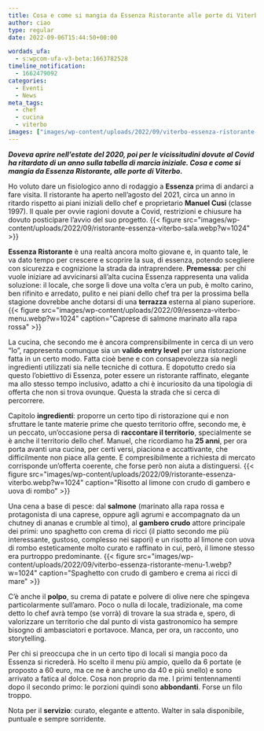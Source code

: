 ```yaml
---
title: Cosa e come si mangia da Essenza Ristorante alle porte di Viterbo 
author: ciao
type: regular
date: 2022-09-06T15:44:50+00:00

wordads_ufa:
  - s:wpcom-ufa-v3-beta:1663782528
timeline_notification:
  - 1662479092
categories:
  - Eventi
  - News
meta_tags:
  - chef
  - cucina
  - viterbo
images: ["images/wp-content/uploads/2022/09/viterbo-essenza-ristorante-menu-1.webp"]
---
```

**_Doveva aprire nell&#8217;estate del 2020, poi per le vicissitudini dovute al Covid ha ritardato di un anno sulla tabella di marcia iniziale. Cosa e come si mangia da Essenza Ristorante, alle porte di Viterbo._**

Ho voluto dare un fisiologico anno di rodaggio a **Essenza** prima di andarci a fare visita. Il ristorante ha aperto nell’agosto del 2021, circa un anno in ritardo rispetto ai piani iniziali dello chef e proprietario **Manuel Cusi** (classe 1997). Il quale per ovvie ragioni dovute a Covid, restrizioni e chiusure ha dovuto posticipare l&#8217;avvio del suo progetto. 
{{< figure src="images/wp-content/uploads/2022/09/ristorante-essenza-viterbo-sala.webp?w=1024" >}}
 

**Essenza Ristorante** è una realtà ancora molto giovane e, in quanto tale, le va dato tempo per crescere e scoprire la sua, di essenza, potendo scegliere con sicurezza e cognizione la strada da intraprendere. **Premessa**: per chi vuole iniziare ad avvicinarsi all’alta cucina Essenza rappresenta una valida soluzione: il locale, che sorge lì dove una volta c’era un pub, è molto carino, ben rifinito e arredato, pulito e nei piani dello chef tra per la prossima bella stagione dovrebbe anche dotarsi di una **terrazza** esterna al piano superiore. 
{{< figure src="images/wp-content/uploads/2022/09/essenza-viterbo-menu.webp?w=1024" caption="Caprese di salmone marinato alla rapa rossa" >}}
 

La cucina, che secondo me è ancora comprensibilmente in cerca di un vero &#8220;Io&#8221;, rappresenta comunque sia un **valido entry level** per una ristorazione fatta in un certo modo. Fatta cioè bene e con consapevolezza sia negli ingredienti utilizzati sia nelle tecniche di cottura. E dopotutto credo sia questo l&#8217;obiettivo di Essenza, poter essere un ristorante raffinato, elegante ma allo stesso tempo inclusivo, adatto a chi è incuriosito da una tipologia di offerta che non si trova ovunque. Questa la strada che si cerca di percorrere.

Capitolo **ingredienti**: proporre un certo tipo di ristorazione qui e non sfruttare le tante materie prime che questo territorio offre, secondo me, è un peccato, un&#8217;occasione persa di **raccontare il territorio**, specialmente se è anche il territorio dello chef. Manuel, che ricordiamo ha **25 anni**, per ora porta avanti una cucina, per certi versi, piaciona e accattivante, che difficilmente non piace alla gente. E compresibilmente a richiesta di mercato corrisponde un&#8217;offerta coerente, che forse però non aiuta a distinguersi. 
{{< figure src="images/wp-content/uploads/2022/09/ristorante-essenza-viterbo.webp?w=1024" caption="Risotto al limone con crudo di gambero e uova di rombo" >}}
 

Una cena a base di pesce: dal **salmone** (marinato alla rapa rossa e protagonista di una caprese, oppure agli agrumi e accompagnato da un chutney di ananas e crumble al timo), al **gambero crudo** attore principale dei primi: uno spaghetto con crema di ricci (il piatto secondo me più interessante, gustoso, complesso nei sapori) e un risotto al limone con uova di rombo esteticamente molto curato e raffinato in cui, però, il limone stesso era purtroppo predominante. 
{{< figure src="images/wp-content/uploads/2022/09/viterbo-essenza-ristorante-menu-1.webp?w=1024" caption="Spaghetto con crudo di gambero e crema ai ricci di mare" >}}
 

C’è anche il **polpo**, su crema di patate e polvere di olive nere che spingeva particolarmente sull&#8217;amaro. Poco o nulla di locale, tradizionale, ma come detto lo chef avrà tempo (se vorrà) di trovare la sua strada e, spero, di valorizzare un territorio che dal punto di vista gastronomico ha sempre bisogno di ambasciatori e portavoce.&nbsp;Manca, per ora, un racconto, uno storytelling. 

Per chi si preoccupa che in un certo tipo di locali si mangia poco da Essenza si ricrederà. Ho scelto il menu più ampio, quello da 6 portate (e proposto a 60 euro, ma ce ne è anche uno da 40 e più snello) e sono arrivato a fatica al dolce. Cosa non proprio da me. I primi tentennamenti dopo il secondo primo: le porzioni quindi sono **abbondanti**. Forse un filo troppo.

Nota per il **servizio**: curato, elegante e attento. Walter in sala disponibile, puntuale e sempre sorridente.